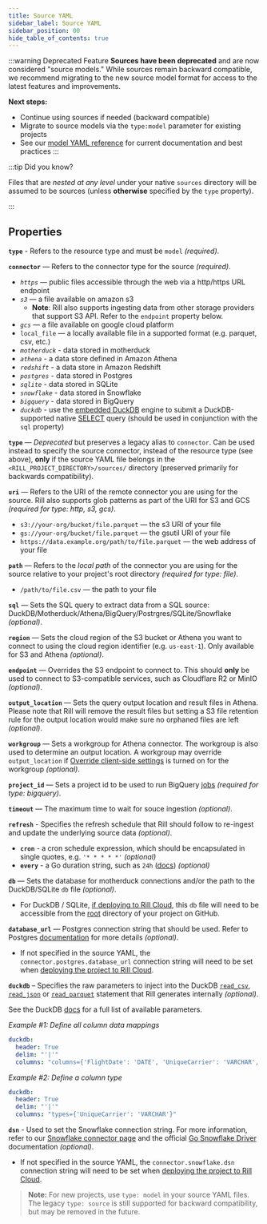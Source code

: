```yaml
---
title: Source YAML
sidebar_label: Source YAML
sidebar_position: 00
hide_table_of_contents: true
---
```


:::warning Deprecated Feature
**Sources have been deprecated** and are now considered "source models." While sources remain backward compatible, we recommend migrating to the new source model format for access to the latest features and improvements.

**Next steps:**
- Continue using sources if needed (backward compatible)
- Migrate to source models via the `type:model` parameter for existing projects
- See our [model YAML reference](advanced-models) for current documentation and best practices
:::




:::tip Did you know?

Files that are *nested at any level* under your native `sources` directory will be assumed to be sources (unless **otherwise** specified by the `type` property).

:::

## Properties

**`type`** - Refers to the resource type and must be `model` _(required)_.

**`connector`**
 —  Refers to the connector type for the source _(required)_.
  - _`https`_ — public files accessible through the web via a http/https URL endpoint
  - _`s3`_ — a file available on amazon s3
    - **Note**: Rill also supports ingesting data from other storage providers that support S3 API. Refer to the `endpoint` property below.
  - _`gcs`_ — a file available on google cloud platform
  - `local_file` — a locally available file in a supported format (e.g. parquet, csv, etc.)
  - _`motherduck`_ - data stored in motherduck
  - _`athena`_ - a data store defined in Amazon Athena
  - _`redshift`_ - a data store in Amazon Redshift
  - _`postgres`_ - data stored in Postgres
  - _`sqlite`_ - data stored in SQLite
  - _`snowflake`_ - data stored in Snowflake
  - _`bigquery`_ - data stored in BigQuery
  - _`duckdb`_ - use the [embedded DuckDB](/connect/olap/duckdb.md) engine to submit a DuckDB-supported native [SELECT](https://duckdb.org/docs/sql/statements/select.html) query (should be used in conjunction with the `sql` property)

**`type`**
 — _Deprecated_ but preserves a legacy alias to `connector`. Can be used instead to specify the source connector, instead of the resource type (see above), **only** if the source YAML file belongs in the `<RILL_PROJECT_DIRECTORY>/sources/` directory (preserved primarily for backwards compatibility).

**`uri`**
 —  Refers to the URI of the remote connector you are using for the source. Rill also supports glob patterns as part of the URI for S3 and GCS _(required for type: http, s3, gcs)_.
  - `s3://your-org/bucket/file.parquet` —  the s3 URI of your file
  - `gs://your-org/bucket/file.parquet` —  the gsutil URI of your file
  - `https://data.example.org/path/to/file.parquet` —  the web address of your file

**`path`**
 — Refers to the _local path_ of the connector you are using for the source relative to your project's root directory _(required for type: file)_.
- `/path/to/file.csv` —  the path to your file

**`sql`**
 — Sets the SQL query to extract data from a SQL source: DuckDB/Motherduck/Athena/BigQuery/Postrgres/SQLite/Snowflake _(optional)_.

**`region`**
 — Sets the cloud region of the S3 bucket or Athena you want to connect to using the cloud region identifier (e.g. `us-east-1`). Only available for S3 and Athena _(optional)_.

**`endpoint`**
 — Overrides the S3 endpoint to connect to. This should **only** be used to connect to S3-compatible services, such as Cloudflare R2 or MinIO _(optional)_.

**`output_location`**
 — Sets the query output location and result files in Athena. Please note that Rill will remove the result files but setting a S3 file retention rule for the output location would make sure no orphaned files are left _(optional)_.

**`workgroup`**
 — Sets a workgroup for Athena connector. The workgroup is also used to determine an output location. A workgroup may override `output_location` if [Override client-side settings](https://docs.aws.amazon.com/athena/latest/ug/workgroups-settings-override.html) is turned on for the workgroup _(optional)_.  

**`project_id`**
 — Sets a project id to be used to run BigQuery [jobs](https://cloud.google.com/bigquery/docs/jobs-overview) _(required for type: bigquery)_.

**`timeout`**
 — The maximum time to wait for souce ingestion _(optional)_.

**`refresh`** - Specifies the refresh schedule that Rill should follow to re-ingest and update the underlying source data _(optional)_.
  - **`cron`** - a cron schedule expression, which should be encapsulated in single quotes, e.g. `'* * * * *'` _(optional)_
  - **`every`** - a Go duration string, such as `24h` ([docs](https://pkg.go.dev/time#ParseDuration)) _(optional)_

**`db`**
 — Sets the database for motherduck connections and/or the path to the DuckDB/SQLite `db` file _(optional)_.
  - For DuckDB / SQLite, [if deploying to Rill Cloud](/deploy/deploy-dashboard), this `db` file will need to be accessible from the <u>root</u> directory of your project on GitHub.

**`database_url`**
 — Postgres connection string that should be used. Refer to Postgres [documentation](https://www.postgresql.org/docs/current/libpq-connect.html#LIBPQ-CONNSTRING) for more details _(optional)_.
  - If not specified in the source YAML, the `connector.postgres.database_url` connection string will need to be set when [deploying the project to Rill Cloud](/deploy/deploy-credentials#configure-environmental-variables-and-credentials-for-rill-cloud).

**`duckdb`** – Specifies the raw parameters to inject into the DuckDB [`read_csv`](https://duckdb.org/docs/data/csv/overview.html), [`read_json`](https://duckdb.org/docs/data/json/overview.html) or [`read_parquet`](https://duckdb.org/docs/data/parquet/overview) statement that Rill generates internally _(optional)_. 

See the DuckDB [docs](https://duckdb.org/docs/data/overview) for a full list of available parameters. 

_Example #1: Define all column data mappings_
```yaml
duckdb:
  header: True
  delim: "'|'"
  columns: "columns={'FlightDate': 'DATE', 'UniqueCarrier': 'VARCHAR', 'OriginCityName': 'VARCHAR', 'DestCityName': 'VARCHAR'}"
```

_Example #2: Define a column type_
```yaml
duckdb:
  header: True
  delim: "'|'"
  columns: "types={'UniqueCarrier': 'VARCHAR'}"
```

**`dsn`** - Used to set the Snowflake connection string. For more information, refer to our [Snowflake connector page](/connect/data-source/snowflake.md) and the official [Go Snowflake Driver](https://pkg.go.dev/github.com/snowflakedb/gosnowflake#hdr-Connection_String) documentation _(optional)_.
  - If not specified in the source YAML, the `connector.snowflake.dsn` connection string will need to be set when [deploying the project to Rill Cloud](/deploy/deploy-credentials#configure-environmental-variables-and-credentials-for-rill-cloud).

> **Note:**
> For new projects, use `type: model` in your source YAML files. The legacy `type: source` is still supported for backward compatibility, but may be removed in the future.